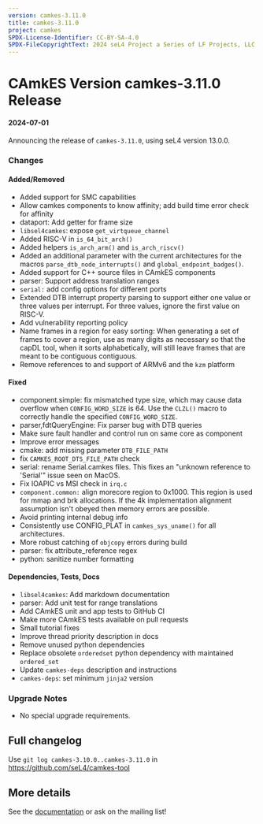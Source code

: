 ```yaml
---
version: camkes-3.11.0
title: camkes-3.11.0
project: camkes
SPDX-License-Identifier: CC-BY-SA-4.0
SPDX-FileCopyrightText: 2024 seL4 Project a Series of LF Projects, LLC.
---
```


# CAmkES Version camkes-3.11.0 Release

#### 2024-07-01

Announcing the release of `camkes-3.11.0`, using seL4 version 13.0.0.

### Changes

#### Added/Removed

* Added support for SMC capabilities
* Allow camkes components to know affinity; add build time error check for affinity
* dataport: Add getter for frame size
* `libsel4camkes`: expose `get_virtqueue_channel`
* Added RISC-V in `is_64_bit_arch()`
* Added helpers `is_arch_arm()` and `is_arch_riscv()`
* Added an additional parameter with the current architectures for the macros
  `parse_dtb_node_interrupts()` and `global_endpoint_badges()`.
* Added support for C++ source files in CAmkES components
* parser: Support address translation ranges
* `serial:` add config options for different ports
* Extended DTB interrupt property parsing to support either one value or three
  values per interrupt. For three values, ignore the first value on RISC-V.
* Add vulnerability reporting policy
* Name frames in a region for easy sorting: When generating a set of frames to
  cover a region, use as many digits as necessary so that the capDL tool, when
  it sorts alphabetically, will still leave frames that are meant to be
  contiguous contiguous.
* Remove references to and support of ARMv6 and the `kzm` platform

#### Fixed

* component.simple: fix mismatched type size, which may cause data overflow when
  `CONFIG_WORD_SIZE` is 64. Use the `CLZL()` macro to correctly handle the
  specified `CONFIG_WORD_SIZE`.
* parser,fdtQueryEngine: Fix parser bug with DTB queries
* Make sure fault handler and control run on same core as component
* Improve error messages
* cmake: add missing parameter `DTB_FILE_PATH`
* fix `CAMKES_ROOT_DTS_FILE_PATH` check
* serial: rename Serial.camkes files. This fixes an "unknown reference to
  'Serial'" issue seen on MacOS.
* Fix IOAPIC vs MSI check in `irq.c`
* `component.common:` align morecore region to 0x1000. This region is used for
  mmap and brk allocations. If the 4k implementation alignment assumption isn't
  obeyed then memory errors are possible.
* Avoid printing internal debug info
* Consistently use CONFIG_PLAT in `camkes_sys_uname()` for all architectures.
* More robust catching of `objcopy` errors during build
* parser: fix attribute_reference regex
* python: sanitize number formatting

#### Dependencies, Tests, Docs

* `libsel4camkes`: Add markdown documentation
* parser: Add unit test for range translations
* Add CAmkES unit and app tests to GitHub CI
* Make more CAmkES tests available on pull requests
* Small tutorial fixes
* Improve thread priority description in docs
* Remove unused python dependencies
* Replace obsolete `orderedset` python dependency with maintained `ordered_set`
* Update `camkes-deps` description and instructions
* `camkes-deps`: set minimum `jinja2` version


### Upgrade Notes

* No special upgrade requirements.


## Full changelog

 Use `git log camkes-3.10.0..camkes-3.11.0` in
<https://github.com/seL4/camkes-tool>

## More details

 See the
[documentation](https://github.com/seL4/camkes-tool/blob/camkes-3.11.0/docs/index.md)
or ask on the mailing list!
